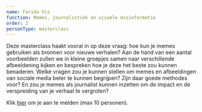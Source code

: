 ```yaml
---
name: Farida Vis
function: Memes, journalistiek en visuele misinformatie
order: 2
personType: masterclass
---
```

Deze masterclass haakt vooral in op deze vraag: hoe kun je memes gebruiken als bronnen voor nieuwe verhalen? Aan de hand van een aantal voorbeelden zullen we in kleine groepjes samen naar verschillende afbeeldening kijken en bespreken hoe je deze het beste zou kunnen benaderen. Welke vragen zou je kunnen stellen om memes en afbeeldingen van sociale media beter te kunnen begrijpen? Zijn daar goede methodes voor? En zou je memes als journalist kunnen inzetten om de impact en de verspreiding van je verhaal te vergroten?

Klik [hier](http://bit.ly/masterclass-genm) om je aan te melden (max 10 personen).